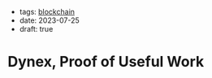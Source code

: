 - tags: [blockchain](/tags.md#blockchain)
- date: 2023-07-25
- draft: true

# Dynex, Proof of Useful Work

